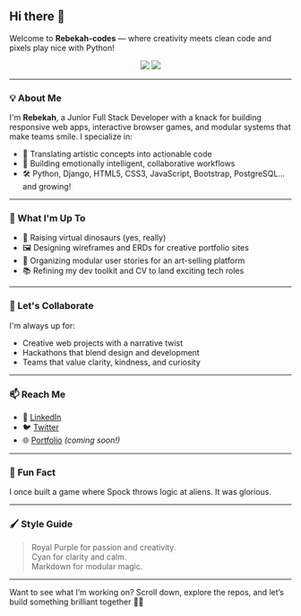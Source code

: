 ## Hi there 👋  
Welcome to **Rebekah-codes** — where creativity meets clean code and pixels play nice with Python!

<div align="center">
  <img src="https://img.shields.io/badge/Code%20with%20Heart-Royal%20Purple-%237F00FF?style=for-the-badge" />
  <img src="https://img.shields.io/badge/Frontend%20Flair-Cyan-%2300FFFF?style=for-the-badge" />
</div>

---

### 💡 About Me
I'm **Rebekah**, a Junior Full Stack Developer with a knack for building responsive web apps, interactive browser games, and modular systems that make teams smile. I specialize in:

- 🎨 Translating artistic concepts into actionable code  
- 🧠 Building emotionally intelligent, collaborative workflows  
- 🛠️ Python, Django, HTML5, CSS3, JavaScript, Bootstrap, PostgreSQL... and growing!

---

### 🚀 What I'm Up To
- 🦕 Raising virtual dinosaurs (yes, really)  
- 🖼️ Designing wireframes and ERDs for creative portfolio sites  
- 🧩 Organizing modular user stories for an art-selling platform  
- 📚 Refining my dev toolkit and CV to land exciting tech roles

---

### 🤝 Let's Collaborate
I'm always up for:
- Creative web projects with a narrative twist  
- Hackathons that blend design and development  
- Teams that value clarity, kindness, and curiosity

---

### 📫 Reach Me
- 💌 [LinkedIn](https://www.linkedin.com/in/rebekah-codes)  
- 🐦 [Twitter](https://twitter.com/rebekah_codes)  
- 🌐 [Portfolio](https://rebekah.codes) *(coming soon!)*

---

### 🎉 Fun Fact
I once built a game where Spock throws logic at aliens. It was glorious.

---

### 🖌️ Style Guide
> Royal Purple for passion and creativity.  
> Cyan for clarity and calm.  
> Markdown for modular magic.

---

Want to see what I’m working on? Scroll down, explore the repos, and let’s build something brilliant together 💜💙
